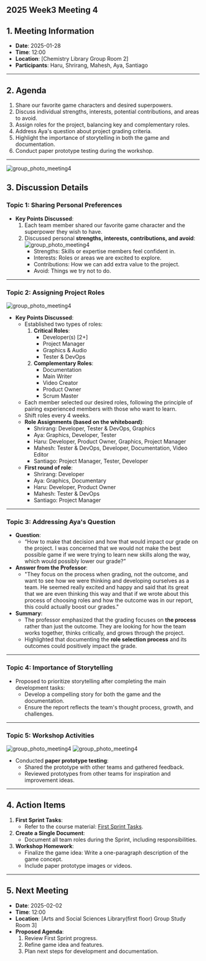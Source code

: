 ## 2025 Week3 Meeting 4

## 1. Meeting Information
- **Date**: 2025-01-28
- **Time**: 12:00
- **Location**: [Chemistry Library Group Room 2]
- **Participants**: Haru, Shrirang, Mahesh, Aya, Santiago

---

## 2. Agenda
1. Share our favorite game characters and desired superpowers.
2. Discuss individual strengths, interests, potential contributions, and areas to avoid.
3. Assign roles for the project, balancing key and complementary roles.
4. Address Aya's question about project grading criteria.
5. Highlight the importance of storytelling in both the game and documentation.
6. Conduct paper prototype testing during the workshop.

---
![group_photo_meeting4](./img/photo_meeting4-1.jpg)

## 3. Discussion Details

### Topic 1: Sharing Personal Preferences
- **Key Points Discussed**:
  1. Each team member shared our favorite game character and the superpower they wish to have.
  2. Discussed personal **strengths, interests, contributions, and avoid**:
![group_photo_meeting4](./img/photo_meeting4-2.jpg)
     - Strengths: Skills or expertise members feel confident in.
     - Interests: Roles or areas we are excited to explore.
     - Contributions: How we can add extra value to the project.
     - Avoid: Things we try not to do.

---

### Topic 2: Assigning Project Roles
![group_photo_meeting4](./img/photo_meeting4-3.jpg)
- **Key Points Discussed**:
  - Established two types of roles:
    1. **Critical Roles**:
       - Developer(s) [2+]
       - Project Manager
       - Graphics & Audio
       - Tester & DevOps
    2. **Complementary Roles**:
       - Documentation
       - Main Writer
       - Video Creator
       - Product Owner
       - Scrum Master
  - Each member selected our desired roles, following the principle of pairing experienced members with those who want to learn.
  - Shift roles every 4 weeks.
  - **Role Assignments (based on the whiteboard)**:
    - Shrirang: Developer, Tester & DevOps, Graphics
    - Aya: Graphics, Developer, Tester
    - Haru: Developer, Product Owner, Graphics, Project Manager
    - Mahesh: Tester & DevOps, Developer, Documentation, Video Editor
    - Santiago: Project Manager, Tester, Developer
  - **First round of role**:
    - Shrirang: Developer
    - Aya: Graphics, Documentary
    - Haru: Developer, Product Owner
    - Mahesh: Tester & DevOps
    - Santiago: Project Manager
---

### Topic 3: Addressing Aya's Question
- **Question**:
  - “How to make that decision and how that would impact our grade on the project. I was concerned that we would not make the best possible game if we were trying to learn new skills along the way, which would possibly lower our grade?”
- **Answer from the Professor**:
  - "They focus on the process when grading, not the outcome, and want to see how we were thinking and developing ourselves as a team. He seemed really excited and happy and said that its great that we are even thinking this way and that if we wrote about this process of choosing roles and how the outcome was in our report, this could actually boost our grades."
- **Summary**:
  - The professor emphasized that the grading focuses on **the process** rather than just the outcome. They are looking for how the team works together, thinks critically, and grows through the project.
  - Highlighted that documenting the **role selection process** and its outcomes could positively impact the grade.

---

### Topic 4: Importance of Storytelling
- Proposed to prioritize storytelling after completing the main development tasks:
  - Develop a compelling story for both the game and the documentation.
  - Ensure the report reflects the team's thought process, growth, and challenges.

---

### Topic 5: Workshop Activities
![group_photo_meeting4](./img/photo_meeting4-4.jpg)
![group_photo_meeting4](./img/photo_meeting4-5.jpg)
- Conducted **paper prototype testing**:
  - Shared the prototype with other teams and gathered feedback.
  - Reviewed prototypes from other teams for inspiration and improvement ideas.

---

## 4. Action Items
1. **First Sprint Tasks**:
   - Refer to the course material: [First Sprint Tasks](https://uob.sharepoint.com/:p:/t/UnitTeams-COMSM0166-2024-25-TB-2-A-newstaffroom/EQC2UGq7-WNLu5gqOkJV7TEBDfHY9t0In9L3yPRT5_kqWg?e=Q8e8Ns&nav=eyJzSWQiOjMxOSwiY0lkIjoyMjY2MjQ0OTkzfQ).
2. **Create a Single Document**:
   - Document all team roles during the Sprint, including responsibilities.
3. **Workshop Homework**:
   - Finalize the game idea: Write a one-paragraph description of the game concept.
   - Include paper prototype images or videos.

---

## 5. Next Meeting
- **Date**: 2025-02-02
- **Time**: 12:00
- **Location**: [Arts and Social Sciences Library(first floor) Group Study Room 3]
- **Proposed Agenda**:
  1. Review First Sprint progress.
  2. Refine game idea and features.
  3. Plan next steps for development and documentation.
